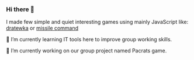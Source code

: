 ### Hi there 👋

I made few simple and quiet interesting games using mainly JavaScript like: [dratewka](https://github.com/Mrozu888/dratewka) or [missile command](https://github.com/Mrozu888/missile_command)

🌱 I’m currently learning IT tools here to improve group working skills.

🔭 I’m currently working on our group project named Pacrats game.
<!--
**Mrozu888/Mrozu888** is a ✨ _special_ ✨ repository because its `README.md` (this file) appears on your GitHub profile.

Here are some ideas to get you started:

- 🔭 I’m currently working on ...
- 🌱 I’m currently learning ...
- 👯 I’m looking to collaborate on ...
- 🤔 I’m looking for help with ...
- 💬 Ask me about ...
- 📫 How to reach me: ...
- 😄 Pronouns: ...
- ⚡ Fun fact: ...
-->

